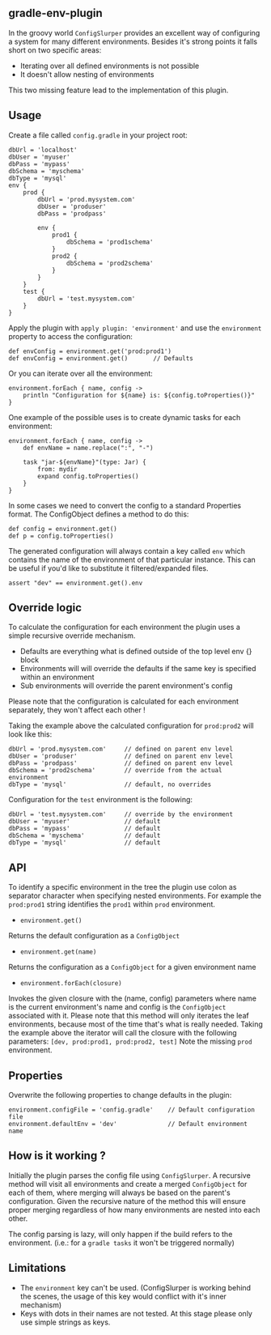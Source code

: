 ## gradle-env-plugin

In the groovy world `ConfigSlurper` provides an excellent way of configuring a system for many different environments. Besides it's strong points it falls short on two specific areas:
- Iterating over all defined environments is not possible
- It doesn't allow nesting of environments

This two missing feature lead to the implementation of this plugin.

## Usage

Create a file called `config.gradle` in your project root:

	dbUrl = 'localhost'
	dbUser = 'myuser'
	dbPass = 'mypass'
	dbSchema = 'myschema'
	dbType = 'mysql'
	env {
		prod {
			dbUrl = 'prod.mysystem.com'
			dbUser = 'produser'
			dbPass = 'prodpass'
			
			env {
				prod1 {
					dbSchema = 'prod1schema'
				}
				prod2 {
					dbSchema = 'prod2schema'
				}
			}
		}
		test {
			dbUrl = 'test.mysystem.com'
		}
	}

Apply the plugin with `apply plugin: 'environment'` and use the `environment` property to access the configuration:

	def envConfig = environment.get('prod:prod1')
	def envConfig = environment.get()		// Defaults

Or you can iterate over all the environment:

	environment.forEach { name, config ->
		println "Configuration for ${name} is: ${config.toProperties()}"
	}
	
One example of the possible uses is to create dynamic tasks for each environment:

	environment.forEach { name, config ->
		def envName = name.replace(":", "-")
		
		task "jar-${envName}"(type: Jar) {
			from: mydir
			expand config.toProperties()
		}
	}

In some cases we need to convert the config to a standard Properties format. The ConfigObject defines a method to do this:

	def config = environment.get()
	def p = config.toProperties()

The generated configuration will always contain a key called `env` which contains the name of the environment of that particular instance. This can be useful if you'd like to substitute it filtered/expanded files. 

	assert "dev" == environment.get().env

## Override logic

To calculate the configuration for each environment the plugin uses a simple recursive override mechanism. 

- Defaults are everything what is defined outside of the top level env {} block
- Environments will will override the defaults if the same key is specified within an environment
- Sub environments will override the parent environment's config

Please note that the configuration is calculated for each environment separately, they won't affect each other !

Taking the example above the calculated configuration for `prod:prod2` will look like this:

	dbUrl = 'prod.mysystem.com'		// defined on parent env level
	dbUser = 'produser'				// defined on parent env level
	dbPass = 'prodpass'				// defined on parent env level
	dbSchema = 'prod2schema'		// override from the actual environment
	dbType = 'mysql'				// default, no overrides

Configuration for the `test` environment is the following:

	dbUrl = 'test.mysystem.com'		// override by the environment
	dbUser = 'myuser'				// default
	dbPass = 'mypass'				// default
	dbSchema = 'myschema'			// default
	dbType = 'mysql'				// default

## API

To identify a specific environment in the tree the plugin use colon as separator character when specifying nested environments. For example the `prod:prod1` string identifies the `prod1` within `prod` environment.

- `environment.get()`

Returns the default configuration as a `ConfigObject`

- `environment.get(name)`

Returns the configuration as a `ConfigObject` for a given environment name

- `environment.forEach(closure)`

Invokes the given closure with the (name, config) parameters where name is the current environment's name and config is the `ConfigObject` associated with it. Please note that this method will only iterates the leaf environments, because most of the time that's what is really needed. Taking the example above the iterator will call the closure with the following parameters: `[dev, prod:prod1, prod:prod2, test]` Note the missing `prod` environment. 

## Properties

Overwrite the following properties to change defaults in the plugin:

	environment.configFile = 'config.gradle'	// Default configuration file
	environment.defaultEnv = 'dev'				// Default environment name

## How is it working ?

Initially the plugin parses the config file using `ConfigSlurper`. A recursive method will visit all environments and create a merged `ConfigObject` for each of them, where merging will always be based on the parent's configuration. Given the recursive nature of the method this will ensure proper merging regardless of how many environments are nested into each other. 

The config parsing is lazy, will only happen if the build refers to the environment. (i.e.: for a `gradle tasks` it won't be triggered normally)

## Limitations

- The `environment` key can't be used. (ConfigSlurper is working behind the scenes, the usage of this key would conflict with it's inner mechanism)
- Keys with dots in their names are not tested. At this stage please only use simple strings as keys. 

